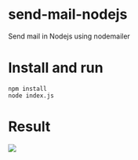 # send-mail-nodejs
Send mail in Nodejs using nodemailer

# Install and run
	npm install
	node index.js

# Result
<img src="https://user-images.githubusercontent.com/29434852/83344816-0f641480-a336-11ea-8acb-f60c370c7faf.png"/>
